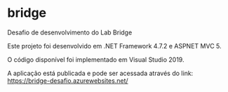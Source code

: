 # bridge
Desafio de desenvolvimento do Lab Bridge

Este projeto foi desenvolvido em .NET Framework 4.7.2 e ASPNET MVC 5.

O código disponível foi implementado em Visual Studio 2019.

A aplicação está publicada e pode ser acessada através do link:
https://bridge-desafio.azurewebsites.net/
